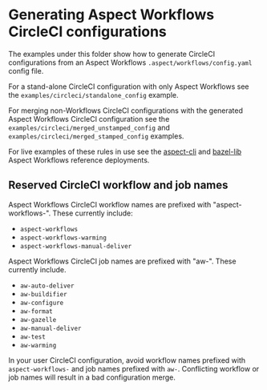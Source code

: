 # Generating Aspect Workflows CircleCI configurations

The examples under this folder show how to generate CircleCI configurations from an Aspect
Workflows `.aspect/workflows/config.yaml` config file.

For a stand-alone CircleCI configuration with only Aspect Workflows see the
`examples/circleci/standalone_config` example.

For merging non-Workflows CircleCI configurations with the generated Aspect Workflows CircleCI
configuration see the `examples/circleci/merged_unstamped_config` and `examples/circleci/merged_stamped_config`
examples.

For live examples of these rules in use see the
[aspect-cli](https://github.com/aspect-build/aspect-cli/blob/main/.circleci/BUILD.bazel) and
[bazel-lib](https://github.com/aspect-build/bazel-lib/blob/main/.circleci/BUILD.bazel) Aspect
Workflows reference deployments.

## Reserved CircleCI workflow and job names

Aspect Workflows CircleCI workflow names are prefixed with "aspect-workflows-". These currently
include:

-   `aspect-workflows`
-   `aspect-workflows-warming`
-   `aspect-workflows-manual-deliver`

Aspect Workflows CircleCI job names are prefixed with "aw-". These currently include.

-   `aw-auto-deliver`
-   `aw-buildifier`
-   `aw-configure`
-   `aw-format`
-   `aw-gazelle`
-   `aw-manual-deliver`
-   `aw-test`
-   `aw-warming`

In your user CircleCI configuration, avoid workflow names prefixed with `aspect-workflows-` and job
names prefixed with `aw-`. Conflicting workflow or job names will result in a bad configuration
merge.

